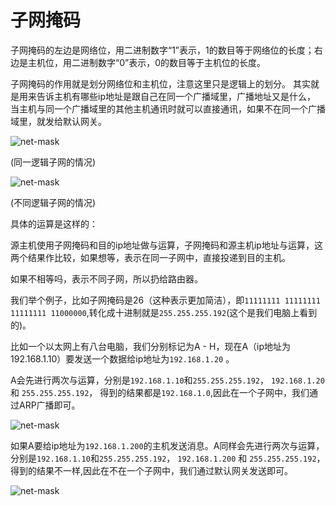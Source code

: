 # 子网掩码

子网掩码的左边是网络位，用二进制数字“1”表示，1的数目等于网络位的长度；右边是主机位，用二进制数字“0”表示，0的数目等于主机位的长度。

子网掩码的作用就是划分网络位和主机位，注意这里只是逻辑上的划分。
其实就是用来告诉主机有哪些ip地址是跟自己在同一个广播域里，广播地址又是什么，
当主机与同一个广播域里的其他主机通讯时就可以直接通讯，如果不在同一个广播域里，就发给默认网关。

![net-mask](../../assets/imgs/topics/network/net-mask-1.jpg)

(同一逻辑子网的情况)


![net-mask](../../assets/imgs/topics/network/net-mask-2.jpg)

(不同逻辑子网的情况)

具体的运算是这样的：

源主机使用子网掩码和目的ip地址做与运算，子网掩码和源主机ip地址与运算，这两个结果作比较，如果想等，表示在同一子网中，直接投递到目的主机。

如果不相等吗，表示不同子网，所以扔给路由器。


我们举个例子，比如子网掩码是26（这种表示更加简洁），即`11111111 11111111 11111111 11000000`,转化成十进制就是`255.255.255.192`(这个是我们电脑上看到的)。

比如一个以太网上有八台电脑，我们分别标记为A - H，现在A（ip地址为192.168.1.10）要发送一个数据给ip地址为`192.168.1.20` 。

A会先进行两次与运算，分别是`192.168.1.10`和`255.255.255.192`， `192.168.1.20` 和 `255.255.255.192`，
得到的结果都是`192.168.1.0`,因此在一个子网中，我们通过ARP广播即可。

![net-mask](../../assets/imgs/topics/network/net-mask-3.jpg)

如果A要给ip地址为`192.168.1.200`的主机发送消息。A同样会先进行两次与运算，分别是`192.168.1.10`和`255.255.255.192`， `192.168.1.200` 和 `255.255.255.192`，
得到的结果不一样,因此在不在一个子网中，我们通过默认网关发送即可。

![net-mask](../../assets/imgs/topics/network/net-mask-4.jpg)



